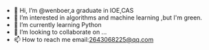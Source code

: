 - 👋 Hi, I’m @wenboer,a graduate in IOE,CAS
- 👀 I’m interested in algorithms and machine learning ,but I'm green.
- 🌱 I’m currently learning Python
- 💞️ I’m looking to collaborate on ...
- 📫 How to reach me email:2643068225@qq.com

<!---
wenboer/wenboer is a ✨ special ✨ repository because its `README.md` (this file) appears on your GitHub profile.
You can click the Preview link to take a look at your changes.
--->
